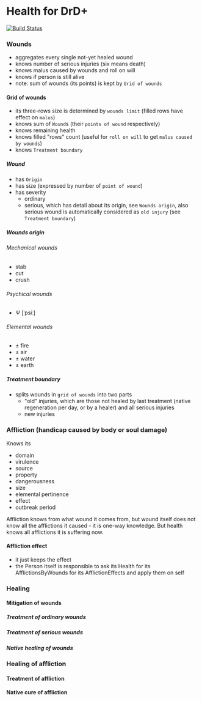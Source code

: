 # Health for DrD+

[![Build Status](https://travis-ci.org/jaroslavtyc/drd-plus-health.svg?branch=master)](https://travis-ci.org/jaroslavtyc/drd-plus-health)

### Wounds
 
 - aggregates every single not-yet healed wound
 - knows number of serious injuries (six means death)
 - knows malus caused by wounds and roll on will
 - knows if person is still alive
 - note: sum of wounds (its points) is kept by `Grid of wounds`
 
#### Grid of wounds

 - its three-rows size is determined by `wounds limit` (filled rows have effect on `malus`)
 - knows sum of `Wound`s (their `points of wound` respectively)
 - knows remaining health
 - knows filled "rows" count (useful for `roll on will` to get `malus caused by wounds`)
 - knows `Treatment boundary`

##### Wound

 - has `Origin`
 - has size (expressed by number of `point of wound`)
 - has severity
    - ordinary
    - serious, which has detail about its origin, see `Wounds origin`,
    also serious wound is automatically considered as `old injury` (see `Treatment boundary`)
    
##### Wounds origin

###### Mechanical wounds

 - stab
 - cut
 - crush

###### Psychical wounds

 - Ψ [ˈpsiː]
 
###### Elemental wounds
 
 - ± fire
 - ± air
 - ± water
 - ± earth
 
##### Treatment boundary

 - splits wounds in `grid of wounds` into two parts
    - "old" injuries, which are those not healed by last treatment (native regeneration per day, or by a healer) and all serious injuries
    - new injuries

### Affliction (handicap caused by body or soul damage)

Knows its

 - domain
 - virulence
 - source
 - property
 - dangerousness
 - size
 - elemental pertinence
 - effect
 - outbreak period
 
 Affliction knows from what wound it comes from, but wound itself does not know all the afflictions it caused - it is one-way knowledge.
 But health knows all afflictions it is suffering now.
 
#### Affliction effect

 - it just keeps the effect
 - the Person itself is responsible to ask its Health for its AfflictionsByWounds for its AfflictionEffects and apply them on self
 
### Healing

#### Mitigation of wounds

##### Treatment of ordinary wounds

##### Treatment of serious wounds

##### Native healing of wounds

### Healing of affliction

#### Treatment of affliction

#### Native cure of affliction
